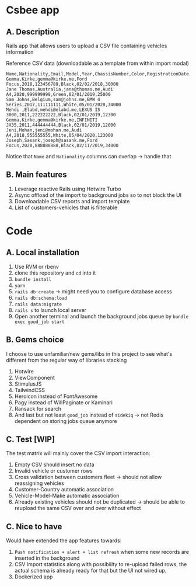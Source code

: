 # Csbee app

## A. Description
Rails app that allows users to upload a CSV file containing vehicles information

Reference CSV data (downloadable as a template from within import modal)

```
Name,Nationality,Email,Model,Year,ChassisNumber,Color,RegistrationDate,OdometerReading
Gemma,Kirke,gemma@kirke.me,Ford Focus,2018,123456789,Black,02/02/2018,30000
Jane Thomas,Australia,jane@thomas.me,Audi A4,2020,999999999,Green,02/01/2019,25000
Sam Johns,Belgium,sam@johns.me,BMW 4 Series,2017,111111111,White,05/01/2020,34000
Mehdi ,Elabd,mehdi@elabd.me,LEXUS IS 3000,2011,222222222,Black,02/01/2019,12300
Gemma,Kirke,gemma@kirke.me,INFINITI JX35,2011,444444444,Black,02/01/2019,12000
Jeni,Mohan,jeni@mohan.me,Audi A4,2018,555555555,White,05/04/2020,123000
Joseph,Sasank,joseph@sasank.me,Ford Focus,2020,888888888,Black,02/11/2019,34000
```

Notice that `Name` and `Nationality` columns can overlap -> handle that


## B. Main features

1. Leverage reactive Rails using Hotwire Turbo
2. Async offload of the import to background jobs so to not block the UI
3. Downloadable CSV reports and import template
3. List of customers-vehicles that is filterable

# Code

## A. Local installation

1. Use RVM or rbenv
2. clone this repository and `cd` into it
3. `bundle install`
4. `yarn`
5. `rails db:create` -> might need you to configure database access
6. `rails db:schema:load`
7. `rails data:migrate`
8. `rails s` to launch local server
9. Open another terminal and launch the background jobs queue by `bundle exec good_job start`

## B. Gems choice

I choose to use unfamiliar/new gems/libs in this project to see what's different from the regular way of libraries stacking

1. Hotwire
2. ViewComponent
3. StimulusJS
4. TailwindCSS
5. Heroicon instead of FontAwesome
6. Pagy instead of WillPaginate or Kaminari
7. Ransack for search
8. And last but not least `good_job` instead of `sidekiq` -> not Redis dependent on storing jobs queue anymore

## C. Test [WIP]

The test matrix will mainly cover the CSV import interaction:

1. Empty CSV should insert no data
2. Invalid vehicle or customer rows
3. Cross validation between customers fleet -> should not allow reassigning vehicles
4. Customer-Country automatic association
5. Vehicle-Model-Make automatic association
6. Already existing vehicles should not be duplicated -> should be able to reupload the same CSV over and over without effect

## C. Nice to have

Would have extended the app features towards:

1. `Push notification + alert + list refresh` when some new records are inserted in the background
2. CSV Import statistics along with possibility to re-upload failed rows, the actual schema is already ready for that but the UI not wired up.
2. Dockerized app
